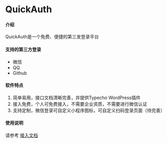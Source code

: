# QuickAuth

#### 介绍
QuickAuth是一个免费、便捷的第三发登录平台

#### 支持的第三方登录

 - 微信
 - QQ
 - Github

#### 软件特点

1.  简单易用，接口文档清晰完善，并提供Typecho WordPress插件
2.  接入免费，个人可免费接入，不需要企业资质，不需要进行微信认证
3.  支持定制，微信登录可自定义小程序图标，可自定义扫码登录页面（待完善）

#### 使用说明

请参考 [接入文档](https://wixy.gitee.io/qauth-doc) 